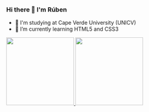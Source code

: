### Hi there 👋 I'm Rúben


- 🤝 I'm studying at Cape Verde University (UNICV)
- 🌱 I’m currently learning HTML5 and CSS3


<div> <a href="https://github.com/rubencidario">
  <img height="180em" src="https://github-readme-stats.vercel.app/api?username=rubencidario&show_icons=true&theme=github_dark&include_all_commits=true&count_private=true"/>
  <img height="180em" src="https://github-readme-stats.vercel.app/api/top-langs/?username=rubencidario&layout=compact&langs_count=7&theme=github_dark"/>
</div>
